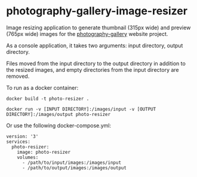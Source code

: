 # photography-gallery-image-resizer

Image resizing application to generate thumbnail (315px wide) and preview (765px wide) images for the [photography-gallery](https://github.com/georgesavill/photography-gallery) website project.

As a console application, it takes two arguments: input directory, output directory.

Files moved from the input directory to the output directory in addition to the resized images, and empty directories from the input directory are removed.

To run as a docker container:

```
docker build -t photo-resizer .
```
```
docker run -v [INPUT DIRECTORY]:/images/input -v [OUTPUT DIRECTORY]:/images/output photo-resizer
```

Or use the following docker-compose.yml:

```  
version: '3'
services:
  photo-resizer:
    image: photo-resizer
    volumes:
      - /path/to/input/images:/images/input
      - /path/to/output/images:/images/output
```
